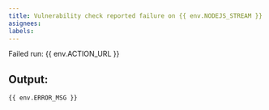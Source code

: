 ```yaml
---
title: Vulnerability check reported failure on {{ env.NODEJS_STREAM }} - {{ date | date('YYYY-MM-DD') }}
asignees:
labels:
---
```

Failed run: {{ env.ACTION_URL }}

Output:
--------------------
```
{{ env.ERROR_MSG }}
```
